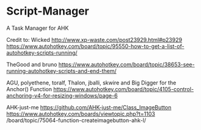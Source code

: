 # Script-Manager
A Task Manager for AHK

Credit to:
Wicked
http://www.xp-waste.com/post23929.html#p23929
https://www.autohotkey.com/board/topic/95550-how-to-get-a-list-of-autohotkey-scripts-running/

TheGood and bruno
https://www.autohotkey.com/board/topic/38653-see-running-autohotkey-scripts-and-end-them/

AGU, polyethene, toralf, Thalon, jballi, skwire and Big Digger	for the Anchor() Function
https://www.autohotkey.com/board/topic/4105-control-anchoring-v4-for-resizing-windows/page-6

AHK-just-me
https://github.com/AHK-just-me/Class_ImageButton
https://www.autohotkey.com/boards/viewtopic.php?t=1103
/board/topic/75064-function-createimagebutton-ahk-l/

